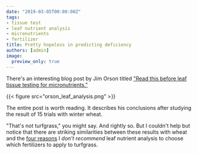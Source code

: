 ```yaml
---
date: "2019-03-05T00:00:00Z"
tags:
- tissue test
- leaf nutrient analysis
- micronutrients
- fertilizer
title: Pretty hopeless in predicting deficiency
authors: [admin]
image:
  preview_only: true
---
```


There's an interesting blog post by Jim Orson titled ["Read this before leaf tissue testing for micronutrients."](https://www.niab.com/blog/post/232)

{{< figure src="orson_leaf_analysis.png" >}}

The entire post is worth reading. It describes his conclusions after studying the result of 15 trials with winter wheat. 

"That's not turfgrass," you might say. And rightly so. But I couldn't help but notice that there are striking similarities between these results with wheat and the [four reasons](https://www.asianturfgrass.com/2017-08-09-not-tissue-test-3-reasons/) I *don't recommend* leaf nutrient analysis to choose which fertilizers to apply to turfgrass.
